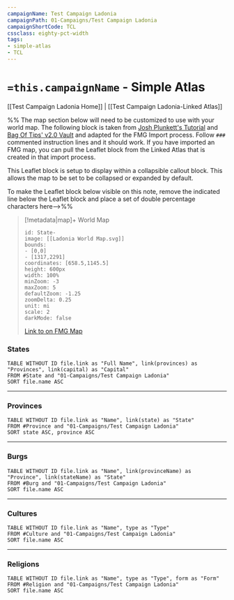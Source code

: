 ```yaml
---
campaignName: Test Campaign Ladonia
campaignPath: 01-Campaigns/Test Campaign Ladonia
campaignShortCode: TCL
cssclass: eighty-pct-width
tags:
- simple-atlas
- TCL
---
```


# `=this.campaignName` - Simple Atlas
[[Test Campaign Ladonia Home]] | [[Test Campaign Ladonia-Linked Atlas]]

%% The map section below will need to be customized to use with your world map. The following block is taken from [Josh Plunkett's Tutorial](https://youtu.be/54EyMzJP5DU) and [Bag Of Tips' v2.0 Vault](https://ko-fi.com/s/37dd17499a) and adapted for the FMG Import process. Follow `###` commented instruction lines and it should work. If you have imported an FMG map, you can pull the Leaflet block from the Linked Atlas that is created in that import process. 

This Leaflet block is setup to display within a collapsible callout block. This allows the map to be set to be collapsed or expanded by default.

To make the Leaflet block below visible on this note, remove the indicated line below the Leaflet block and place a set of double percentage characters here-->%%

> [!metadata|map]+  World Map
> ```leaflet
> id: State-
> image: [[Ladonia World Map.svg]]
> bounds: 
> - [0,0]
> - [1317,2291]
> coordinates: [658.5,1145.5]
> height: 600px
> width: 100%
> minZoom: -3
> maxZoom: 5
> defaultZoom: -1.25
> zoomDelta: 0.25
> unit: mi
> scale: 2
> darkMode: false
> ```
> [Link to  on FMG Map](https://azgaar.github.io/Fantasy-Map-Generator/?maplink=https://dl.dropboxusercontent.com/scl/fi/s1ildj50q943p20hgqsvz/Ladonia-2024-04-13-18-07.map?rlkey=tt7j7x4gqbhxu043p5q2f2ucx&dl=0)



### States
```dataview
TABLE WITHOUT ID file.link as "Full Name", link(provinces) as "Provinces", link(capital) as "Capital"
FROM #State and "01-Campaigns/Test Campaign Ladonia"
SORT file.name ASC
```

---

### Provinces
```dataview
TABLE WITHOUT ID file.link as "Name", link(state) as "State"
FROM #Province and "01-Campaigns/Test Campaign Ladonia"
SORT state ASC, province ASC
```

---

### Burgs
```dataview
TABLE WITHOUT ID file.link as "Name", link(provinceName) as "Province", link(stateName) as "State"
FROM #Burg and "01-Campaigns/Test Campaign Ladonia"
SORT file.name ASC
```

---

### Cultures
```dataview
TABLE WITHOUT ID file.link as "Name", type as "Type"
FROM #Culture and "01-Campaigns/Test Campaign Ladonia"
SORT file.name ASC
```

---

### Religions
```dataview
TABLE WITHOUT ID file.link as "Name", type as "Type", form as "Form"
FROM #Religion and "01-Campaigns/Test Campaign Ladonia"
SORT file.name ASC
```